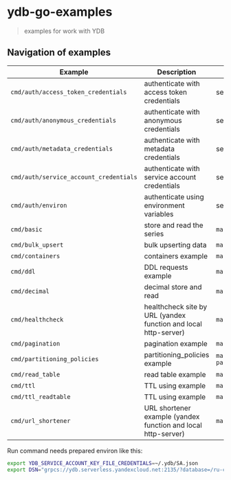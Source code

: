 # ydb-go-examples

> examples for work with YDB 

## Navigation of examples

Example | Description | Run command
--- | --- | ---
`cmd/auth/access_token_credentials` | authenticate with access token credentials | see [README.md](https://github.com/ydb-platform/ydb-go-examples/tree/master/cmd/auth/access_token_credentials#readme)
`cmd/auth/anonymous_credentials` | authenticate with anonymous credentials | see [README.md](https://github.com/ydb-platform/ydb-go-examples/tree/master/cmd/auth/anonymous_credentials#readme)
`cmd/auth/metadata_credentials` | authenticate with metadata credentials | see [README.md](https://github.com/ydb-platform/ydb-go-examples/tree/master/cmd/auth/metadata_credentials#readme)
`cmd/auth/service_account_credentials` | authenticate with service account credentials | see [README.md](https://github.com/ydb-platform/ydb-go-examples/tree/master/cmd/auth/service_account_credentials#readme)
`cmd/auth/environ` | authenticate using environment variables | see [README.md](https://github.com/ydb-platform/ydb-go-examples/tree/master/cmd/auth/environ#readme)
`cmd/basic` | store and read the series  | `make basic`
`cmd/bulk_upsert` | bulk upserting data | `make bulk_upsert`
`cmd/containers` | containers example | `make containers`
`cmd/ddl` | DDL requests example | `make ddl`
`cmd/decimal` | decimal store and read | `make decimal`
`cmd/healthcheck` | healthcheck site by URL (yandex function and local http-server) | `make healthcheck`
`cmd/pagination` | pagination example | `make pagination`
`cmd/partitioning_policies` | partitioning_policies example | `make partitioning_policies`
`cmd/read_table` | read table example | `make read_table`
`cmd/ttl` | TTL using example | `make ttl`
`cmd/ttl_readtable` | TTL using example | `make ttl_readtable`
`cmd/url_shortener` | URL shortener example (yandex function and local http-server) | `make url_shortener`

Run command needs prepared environ like this:
```bash
export YDB_SERVICE_ACCOUNT_KEY_FILE_CREDENTIALS=~/.ydb/SA.json
export DSN="grpcs://ydb.serverless.yandexcloud.net:2135/?database=/ru-central1/b1g8skpblkos03malf3s/etn02qhd0tfkrq4riqgd"
```
